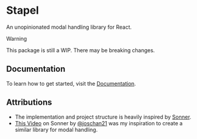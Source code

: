 # Stapel

An unopinionated modal handling library for React.  
> [!WARNING]
> This package is still a WIP. There may be breaking changes.

## Documentation

To learn how to get started, visit the [Documentation](https://stapel.noahhowadt.com/getting-started).

## Attributions
- The implementation and project structure is heavily inspired by [Sonner](https://github.com/emilkowalski/sonner).  
- [This Video](https://youtu.be/8JTrY1dlXCw?si=B_pPfoHoedujRUxa) on Sonner by [@joschan21](https://github.com/joschan21) was my inspiration to create a similar library for modal handling.
